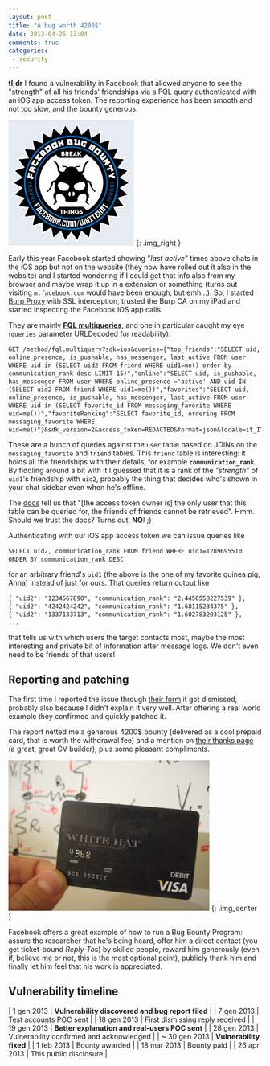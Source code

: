 ```yaml
---
layout: post
title: "A bug worth 4200$"
date: 2013-04-26 13:04
comments: true
categories: 
 - security
---
```


**tl;dr** I found a vulnerability in Facebook that allowed anyone to see the "strength" of all his friends' friendships via a FQL query authenticated with an iOS app access token. The reporting experience has been smooth and not too slow, and the bounty generous.

[![Facebook Bug Bounty](/images/BugBounty.png)](https://www.facebook.com/BugBounty)
{: .img_right }

Early this year Facebook started showing "*last active*" times above chats in the iOS app but not on the website (they now have rolled out it also in the website) and I started wondering if I could get that info also from my browser and maybe wrap it up in a extension or something (turns out visiting `m.facebook.com` would have been enough, but emh...). So, I started [Burp Proxy](http://portswigger.net/burp/proxy.html) with SSL interception, trusted the Burp CA on my iPad and started inspecting the Facebook iOS app calls.

<!-- more -->

They are mainly [**FQL multiqueries**](https://developers.facebook.com/docs/technical-guides/fql/), and one in particular caught my eye (`queries` parameter URLDecoded for readability):

    GET /method/fql.multiquery?sdk=ios&queries={"top_friends":"SELECT uid, online_presence, is_pushable, has_messenger, last_active FROM user WHERE uid in (SELECT uid2 FROM friend WHERE uid1=me() order by communication_rank desc LIMIT 15)","online":"SELECT uid, is_pushable, has_messenger FROM user WHERE online_presence ='active' AND uid IN (SELECT uid2 FROM friend WHERE uid1=me())","favorites":"SELECT uid, online_presence, is_pushable, has_messenger, last_active FROM user WHERE uid in (SELECT favorite_id FROM messaging_favorite WHERE uid=me())","favoriteRanking":"SELECT favorite_id, ordering FROM messaging_favorite WHERE uid=me()"}&sdk_version=2&access_token=REDACTED&format=json&locale=it_IT

These are a bunch of queries against the `user` table based on JOINs on the `messaging_favorite` and `friend` tables. This `friend` table is interesting: it holds all the friendships with their details, for example **`communication_rank`**. By fiddling around a bit with it I guessed that it is a rank of the *"strength"* of `uid1`'s friendship with `uid2`, probably the thing that decides who's shown in your chat sidebar even when he's offline.

The [docs](https://developers.facebook.com/docs/reference/fql/friend) tell us that "[the access token owner is] the only user that this table can be queried for, the friends of friends cannot be retrieved". Hmm. Should we trust the docs? Turns out, **NO**! ;)

Authenticating with our iOS app access token we can issue queries like

    SELECT uid2, communication_rank FROM friend WHERE uid1=1289695510 ORDER BY communication_rank DESC

for an arbitrary friend's `uid1` (the above is the one of my favorite guinea pig, Anna) instead of just for ours. That queries return output like

    { "uid2": "1234567890", "communication_rank": "2.4456558227539" },
    { "uid2": "4242424242", "communication_rank": "1.68115234375" },
    { "uid2": "1337133713", "communication_rank": "1.602783203125" },
    ...

that tells us with which users the target contacts most, maybe the most interesting and private bit of information after message logs. We don't even need to be friends of that users!

## Reporting and patching

The first time I reported the issue through [their form](https://www.facebook.com/whitehat/report/) it got dismissed, probably also because I didn't explain it very well. After offering a real world example they confirmed and quickly patched it.

The report netted me a generous 4200$ bounty (delivered as a cool prepaid card, that is worth the withdrawal fee) and a mention on [their thanks page](https://www.facebook.com/whitehat/thanks/) (a great, great CV builder), plus some pleasant compliments.

![White Hat Bounty](/images/whitehat.png)
{: .img_center }

Facebook offers a great example of how to run a Bug Bounty Program: assure the researcher that he's being heard, offer him a direct contact (you get ticket-bound *Reply-To*s) by skilled people, reward him generously (even if, believe me or not, this is the most optional point), publicly thank him and finally let him feel that his work is appreciated.

## Vulnerability timeline

| 1 gen 2013 | **Vulnerability discovered and bug report filed** |
| 7 gen 2013 | Test accounts POC sent |
| 18 gen 2013 | First dismissing reply received |
| 19 gen 2013 | **Better explanation and real-users POC sent** |
| 28 gen 2013 | Vulnerability confirmed and acknowledged |
| ~ 30 gen 2013 | **Vulnerability fixed** |
| 1 feb 2013 | Bounty awarded |
| 18 mar 2013 | Bounty paid |
| 26 apr 2013 | This public disclosure |
